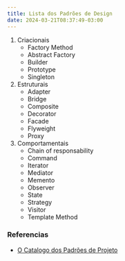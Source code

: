 ```yaml
---
title: Lista dos Padrões de Design
date: 2024-03-21T08:37:49-03:00
---
```


1. Criacionais
   - Factory Method
   - Abstract Factory
   - Builder
   - Prototype
   - Singleton
2. Estruturais
   - Adapter
   - Bridge
   - Composite
   - Decorator
   - Facade
   - Flyweight
   - Proxy
3. Comportamentais
   - Chain of responsability
   - Command
   - Iterator
   - Mediator
   - Memento
   - Observer
   - State
   - Strategy
   - Visitor
   - Template Method

### Referencias

- [O Catalogo dos Padrões de Projeto](https://refactoring.guru/pt-br/design-patterns/catalog)
